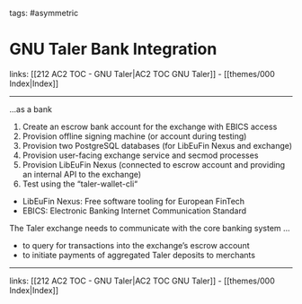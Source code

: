 tags: #asymmetric 

# GNU Taler Bank Integration

links: [[212 AC2 TOC - GNU Taler|AC2 TOC GNU Taler]] - [[themes/000 Index|Index]]

---

...as a bank

1. Create an escrow bank account for the exchange with EBICS access    
2. Provision offline signing machine (or account during testing)
3. Provision two PostgreSQL databases (for LibEuFin Nexus and exchange)
4. Provision user-facing exchange service and secmod processes
5. Provision LibEuFin Nexus (connected to escrow account and providing an internal API to the exchange)
6. Test using the “taler-wallet-cli“


* LibEuFin Nexus: Free software tooling for European FinTech
* EBICS: Electronic Banking Internet Communication Standard


The Taler exchange needs to communicate with the core banking system ...

* to query for transactions into the exchange’s escrow account
* to initiate payments of aggregated Taler deposits to merchants

---
links: [[212 AC2 TOC - GNU Taler|AC2 TOC GNU Taler]] - [[themes/000 Index|Index]]